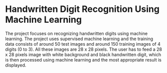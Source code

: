 # Handwritten Digit Recognition Using Machine Learning
The project focuses on recognizing handwritten digits using machine learning. The project uses supervised machine learning and the training data consists of around 50 test images and around 150 training images of 4 digits (0 to 3). All these images are 28 x 28 pixels.  The user has to feed a 28 x 28 pixels image with white background and black handwritten digit, which is then processed using machine learning and the most appropriate result is displayed.
